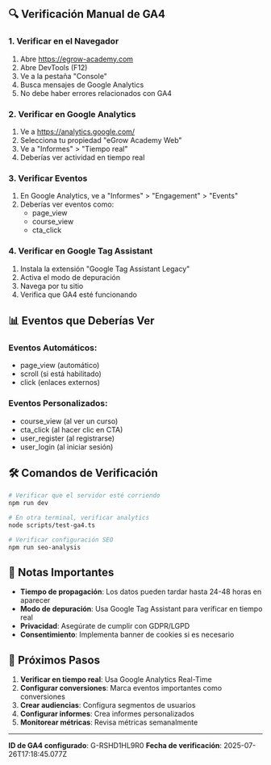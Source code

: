 
## 🔍 Verificación Manual de GA4

### 1. Verificar en el Navegador
1. Abre https://egrow-academy.com
2. Abre DevTools (F12)
3. Ve a la pestaña "Console"
4. Busca mensajes de Google Analytics
5. No debe haber errores relacionados con GA4

### 2. Verificar en Google Analytics
1. Ve a https://analytics.google.com/
2. Selecciona tu propiedad "eGrow Academy Web"
3. Ve a "Informes" > "Tiempo real"
4. Deberías ver actividad en tiempo real

### 3. Verificar Eventos
1. En Google Analytics, ve a "Informes" > "Engagement" > "Events"
2. Deberías ver eventos como:
   - page_view
   - course_view
   - cta_click

### 4. Verificar en Google Tag Assistant
1. Instala la extensión "Google Tag Assistant Legacy"
2. Activa el modo de depuración
3. Navega por tu sitio
4. Verifica que GA4 esté funcionando

## 📊 Eventos que Deberías Ver

### Eventos Automáticos:
- page_view (automático)
- scroll (si está habilitado)
- click (enlaces externos)

### Eventos Personalizados:
- course_view (al ver un curso)
- cta_click (al hacer clic en CTA)
- user_register (al registrarse)
- user_login (al iniciar sesión)

## 🛠️ Comandos de Verificación

```bash
# Verificar que el servidor esté corriendo
npm run dev

# En otra terminal, verificar analytics
node scripts/test-ga4.ts

# Verificar configuración SEO
npm run seo-analysis
```

## 📝 Notas Importantes

- **Tiempo de propagación**: Los datos pueden tardar hasta 24-48 horas en aparecer
- **Modo de depuración**: Usa Google Tag Assistant para verificar en tiempo real
- **Privacidad**: Asegúrate de cumplir con GDPR/LGPD
- **Consentimiento**: Implementa banner de cookies si es necesario

## 🎯 Próximos Pasos

1. **Verificar en tiempo real**: Usa Google Analytics Real-Time
2. **Configurar conversiones**: Marca eventos importantes como conversiones
3. **Crear audiencias**: Configura segmentos de usuarios
4. **Configurar informes**: Crea informes personalizados
5. **Monitorear métricas**: Revisa métricas semanalmente

---

**ID de GA4 configurado**: G-RSHD1HL9R0
**Fecha de verificación**: 2025-07-26T17:18:45.077Z
